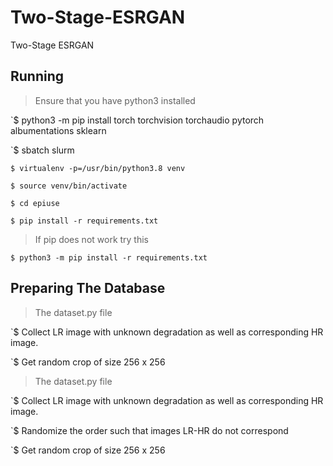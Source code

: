 # Two-Stage-ESRGAN
Two-Stage ESRGAN

## Running
> Ensure that you have python3 installed

`$ python3 -m pip install torch torchvision torchaudio pytorch albumentations sklearn

`$ sbatch slurm

`$ virtualenv -p=/usr/bin/python3.8 venv`

`$ source venv/bin/activate`

`$ cd epiuse`

`$ pip install -r requirements.txt`
 
> If pip does not work try this

 `$ python3 -m pip install -r requirements.txt`
 
## Preparing The Database
> The dataset.py file

`$ Collect LR image with unknown degradation as well as corresponding HR image.

`$ Get random crop of size 256 x 256
  
  
 > The dataset.py file

`$ Collect LR image with unknown degradation as well as corresponding HR image.

`$ Randomize the order such that images LR-HR do not correspond

`$ Get random crop of size 256 x 256
  
 

